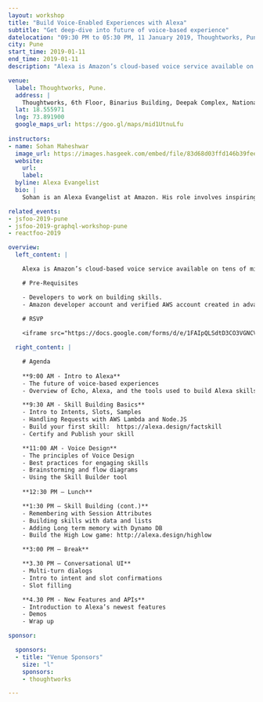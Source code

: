 ```yaml
---
layout: workshop
title: "Build Voice-Enabled Experiences with Alexa"
subtitle: "Get deep-dive into future of voice-based experience"
datelocation: "09:30 PM to 05:30 PM, 11 January 2019, Thoughtworks, Pune"
city: Pune
start_time: 2019-01-11
end_time: 2019-01-11
description: "Alexa is Amazon’s cloud-based voice service available on tens of millions of devices from Amazon and third-party device manufacturers. With Alexa, you can build natural voice experiences that offer customers a more intuitive way to interact with the technology they use every day."

venue:
  label: Thoughtworks, Pune.
  address: |
    Thoughtworks, 6th Floor, Binarius Building, Deepak Complex, National Games Road, Beside Sales Tax Office, Shastrinagar, Yerawada, Pune, Maharashtra 411006.
  lat: 18.555971
  lng: 73.891900
  google_maps_url: https://goo.gl/maps/mid1UtnuLfu
  
instructors:
- name: Sohan Maheshwar
  image_url: https://images.hasgeek.com/embed/file/83d68d03ffd146b39fee77bef60e3ae3
  website:
    url: 
    label: 
  byline: Alexa Evangelist
  bio: |
    Sohan is an Alexa Evangelist at Amazon. His role involves inspiring and helping developers build incredible voice experiences using Alexa. Sohan has earlier worked as a developer evangelist for Gupshup and InMobi and has spoken at conferences around the world. In his spare time, you will find him either consuming pop culture or tossing a frisbee around.

related_events:
- jsfoo-2019-pune
- jsfoo-2019-graphql-workshop-pune
- reactfoo-2019

overview:
  left_content: |

    Alexa is Amazon’s cloud-based voice service available on tens of millions of devices from Amazon and third-party device manufacturers. With Alexa, you can build natural voice experiences that offer customers a more intuitive way to interact with the technology they use every day. 

    # Pre-Requisites

    - Developers to work on building skills.
    - Amazon developer account and verified AWS account created in advance.

    # RSVP
    
    <iframe src="https://docs.google.com/forms/d/e/1FAIpQLSdtD3CO3VGNCVMux9KOVMmz4Cbrjw_f3q4YSnw1gbissEKl5w/viewform?embedded=true" frameborder="0" marginheight="0" marginwidth="0" style="width:100%; height:45rem;">Loading...</iframe>

  right_content: |

    # Agenda
  
    **9:00 AM - Intro to Alexa**
    - The future of voice-based experiences
    - Overview of Echo, Alexa, and the tools used to build Alexa skills.  

    **9:30 AM - Skill Building Basics** 
    - Intro to Intents, Slots, Samples
    - Handling Requests with AWS Lambda and Node.JS
    - Build your first skill:  https://alexa.design/factskill
    - Certify and Publish your skill

    **11:00 AM - Voice Design**
    - The principles of Voice Design
    - Best practices for engaging skills
    - Brainstorming and flow diagrams
    - Using the Skill Builder tool 
    
    **12:30 PM – Lunch**

    **1:30 PM – Skill Building (cont.)**
    - Remembering with Session Attributes
    - Building skills with data and lists
    - Adding Long term memory with Dynamo DB
    - Build the High Low game: http://alexa.design/highlow

    **3:00 PM – Break**

    **3.30 PM – Conversational UI**
    - Multi-turn dialogs
    - Intro to intent and slot confirmations
    - Slot filling

    **4.30 PM - New Features and APIs**
    - Introduction to Alexa’s newest features
    - Demos
    - Wrap up

sponsor:

  sponsors:
  - title: "Venue Sponsors"
    size: "l"
    sponsors:
    - thoughtworks

---
```

